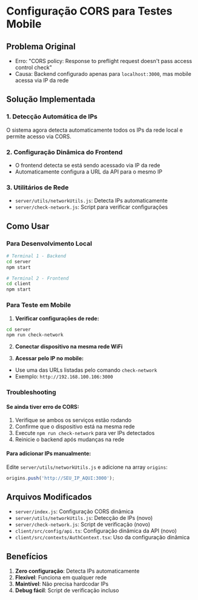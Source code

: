# Configuração CORS para Testes Mobile

## Problema Original
- Erro: "CORS policy: Response to preflight request doesn't pass access control check"
- Causa: Backend configurado apenas para `localhost:3000`, mas mobile acessa via IP da rede

## Solução Implementada

### 1. Detecção Automática de IPs
O sistema agora detecta automaticamente todos os IPs da rede local e permite acesso via CORS.

### 2. Configuração Dinâmica do Frontend
- O frontend detecta se está sendo acessado via IP da rede
- Automaticamente configura a URL da API para o mesmo IP

### 3. Utilitários de Rede
- `server/utils/networkUtils.js`: Detecta IPs automaticamente
- `server/check-network.js`: Script para verificar configurações

## Como Usar

### Para Desenvolvimento Local
```bash
# Terminal 1 - Backend
cd server
npm start

# Terminal 2 - Frontend  
cd client
npm start
```

### Para Teste em Mobile

1. **Verificar configurações de rede:**
```bash
cd server
npm run check-network
```

2. **Conectar dispositivo na mesma rede WiFi**

3. **Acessar pelo IP no mobile:**
- Use uma das URLs listadas pelo comando `check-network`
- Exemplo: `http://192.168.100.106:3000`

### Troubleshooting

#### Se ainda tiver erro de CORS:
1. Verifique se ambos os serviços estão rodando
2. Confirme que o dispositivo está na mesma rede
3. Execute `npm run check-network` para ver IPs detectados
4. Reinicie o backend após mudanças na rede

#### Para adicionar IPs manualmente:
Edite `server/utils/networkUtils.js` e adicione na array `origins`:
```javascript
origins.push('http://SEU_IP_AQUI:3000');
```

## Arquivos Modificados

- `server/index.js`: Configuração CORS dinâmica
- `server/utils/networkUtils.js`: Detecção de IPs (novo)
- `server/check-network.js`: Script de verificação (novo)
- `client/src/config/api.ts`: Configuração dinâmica da API (novo)
- `client/src/contexts/AuthContext.tsx`: Uso da configuração dinâmica

## Benefícios

1. **Zero configuração**: Detecta IPs automaticamente
2. **Flexível**: Funciona em qualquer rede
3. **Maintível**: Não precisa hardcodar IPs
4. **Debug fácil**: Script de verificação incluso 